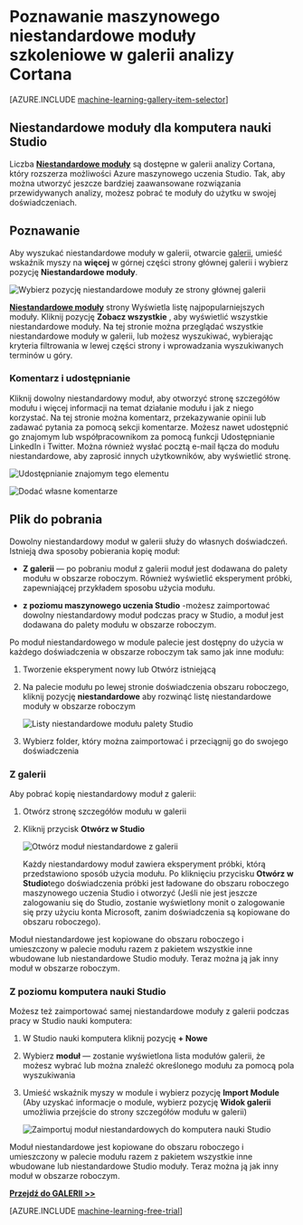 <properties
    pageTitle="Galeria analizy Cortana niestandardowe moduły | Microsoft Azure"
    description="Dowiedz się, machine niestandardowe moduły szkoleniowe w galerii analizy Cortana."
    services="machine-learning"
    documentationCenter=""
    authors="garyericson"
    manager="jhubbard"
    editor="cgronlun"/>

<tags
    ms.service="machine-learning"
    ms.workload="data-services"
    ms.tgt_pltfrm="na"
    ms.devlang="na"
    ms.topic="article"
    ms.date="10/17/2016"
    ms.author="roopalik;garye"/>


# <a name="discover-custom-machine-learning-modules-in-the-cortana-intelligence-gallery"></a>Poznawanie maszynowego niestandardowe moduły szkoleniowe w galerii analizy Cortana

[AZURE.INCLUDE [machine-learning-gallery-item-selector](../../includes/machine-learning-gallery-item-selector.md)]

## <a name="custom-modules-for-machine-learning-studio"></a>Niestandardowe moduły dla komputera nauki Studio

Liczba **[Niestandardowe moduły](https://gallery.cortanaintelligence.com/customModules)** są dostępne w galerii analizy Cortana, który rozszerza możliwości Azure maszynowego uczenia Studio. Tak, aby można utworzyć jeszcze bardziej zaawansowane rozwiązania przewidywanych analizy, możesz pobrać te moduły do użytku w swojej doświadczeniach.

## <a name="discover"></a>Poznawanie

Aby wyszukać niestandardowe moduły w galerii, otwarcie [galerii](http://gallery.cortanaintelligence.com), umieść wskaźnik myszy na **więcej** w górnej części strony głównej galerii i wybierz pozycję **Niestandardowe moduły**.

![Wybierz pozycję niestandardowe moduły ze strony głównej galerii](media/machine-learning-gallery-custom-modules/select-custom-modules-in-gallery.png)

 **[Niestandardowe moduły](https://gallery.cortanaintelligence.com/customModules)** 
 strony Wyświetla listę najpopularniejszych moduły.
Kliknij pozycję **Zobacz wszystkie** , aby wyświetlić wszystkie niestandardowe moduły.
Na tej stronie można przeglądać wszystkie niestandardowe moduły w galerii, lub możesz wyszukiwać, wybierając kryteria filtrowania w lewej części strony i wprowadzania wyszukiwanych terminów u góry.

### <a name="comment-and-share"></a>Komentarz i udostępnianie

 Kliknij dowolny niestandardowy moduł, aby otworzyć stronę szczegółów modułu i więcej informacji na temat działanie modułu i jak z niego korzystać. Na tej stronie można komentarz, przekazywanie opinii lub zadawać pytania za pomocą sekcji komentarze. Możesz nawet udostępnić go znajomym lub współpracownikom za pomocą funkcji Udostępnianie LinkedIn i Twitter. Można również wysłać pocztą e-mail łącza do modułu niestandardowe, aby zaprosić innych użytkowników, aby wyświetlić stronę.

![Udostępnianie znajomym tego elementu](media\machine-learning-gallery-how-to-use-contribute-publish\share-links.png)

![Dodać własne komentarze](media\machine-learning-gallery-how-to-use-contribute-publish\comments.png)

## <a name="download"></a>Plik do pobrania

Dowolny niestandardowy moduł w galerii służy do własnych doświadczeń.
Istnieją dwa sposoby pobierania kopię moduł:

- **Z galerii** — po pobraniu moduł z galerii moduł jest dodawana do palety modułu w obszarze roboczym. Również wyświetlić eksperyment próbki, zapewniającej przykładem sposobu użycia modułu.

- **z poziomu maszynowego uczenia Studio** -możesz zaimportować dowolny niestandardowy moduł podczas pracy w Studio, a moduł jest dodawana do palety modułu w obszarze roboczym.

Po moduł niestandardowego w module palecie jest dostępny do użycia w każdego doświadczenia w obszarze roboczym tak samo jak inne modułu:

1. Tworzenie eksperyment nowy lub Otwórz istniejącą
2. Na palecie modułu po lewej stronie doświadczenia obszaru roboczego, kliknij pozycję **niestandardowe** aby rozwinąć listę niestandardowe moduły w obszarze roboczym

    ![Listy niestandardowe modułu palety Studio](media\machine-learning-gallery-custom-modules\custom-module-in-studio-palette.png)
3. Wybierz folder, który można zaimportować i przeciągnij go do swojego doświadczenia


### <a name="from-the-gallery"></a>Z galerii

Aby pobrać kopię niestandardowy moduł z galerii:

1. Otwórz stronę szczegółów modułu w galerii

2. Kliknij przycisk **Otwórz w Studio**

    ![Otwórz moduł niestandardowe z galerii](media\machine-learning-gallery-custom-modules\open-custom-module-from-gallery.png)

    Każdy niestandardowy moduł zawiera eksperyment próbki, którą przedstawiono sposób użycia modułu. Po kliknięciu przycisku **Otwórz w Studio**tego doświadczenia próbki jest ładowane do obszaru roboczego maszynowego uczenia Studio i otworzyć (Jeśli nie jest jeszcze zalogowaniu się do Studio, zostanie wyświetlony monit o zalogowanie się przy użyciu konta Microsoft, zanim doświadczenia są kopiowane do obszaru roboczego).

Moduł niestandardowe jest kopiowane do obszaru roboczego i umieszczony w palecie modułu razem z pakietem wszystkie inne wbudowane lub niestandardowe Studio moduły. Teraz można ją jak inny moduł w obszarze roboczym.

### <a name="from-within-machine-learning-studio"></a>Z poziomu komputera nauki Studio

Możesz też zaimportować samej niestandardowe moduły z galerii podczas pracy w Studio nauki komputera:

1. W Studio nauki komputera kliknij pozycję **+ Nowe**

2. Wybierz **moduł** — zostanie wyświetlona lista modułów galerii, że możesz wybrać lub można znaleźć określonego modułu za pomocą pola wyszukiwania

3. Umieść wskaźnik myszy w module i wybierz pozycję **Import Module** (Aby uzyskać informacje o module, wybierz pozycję **Widok galerii** umożliwia przejście do strony szczegółów modułu w galerii)

    ![Zaimportuj moduł niestandardowych do komputera nauki Studio](media\machine-learning-gallery-custom-modules\add-custom-module-in-studio.png)

Moduł niestandardowe jest kopiowane do obszaru roboczego i umieszczony w palecie modułu razem z pakietem wszystkie inne wbudowane lub niestandardowe Studio moduły. Teraz można ją jak inny moduł w obszarze roboczym.




**[Przejdź do GALERII >>](http://gallery.cortanaintelligence.com)**

[AZURE.INCLUDE [machine-learning-free-trial](../../includes/machine-learning-free-trial.md)]
